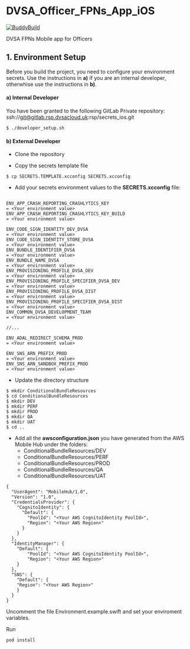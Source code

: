 # DVSA_Officer_FPNs_App_iOS

[![BuddyBuild](https://dashboard.buddybuild.com/api/statusImage?appID=59ef352365e8d5000162c9fd&branch=master&build=latest)](https://dashboard.buddybuild.com/apps/59ef352365e8d5000162c9fd/build/latest?branch=master)

DVSA FPNs Mobile app for Officers

## 1. Environment Setup
Before you build the project, you need to configure your environment secrets.
Use the instructions in **a)** if you are an internal developer, otherwhise use the instructions in **b)**.


#### a) Internal Developer

You have been granted to the following GitLab Private repository: ssh://git@gitlab.rsp.dvsacloud.uk:rsp/secrets_ios.git

```
$ ./developer_setup.sh
```

#### b) External Developer

- Clone the repository

- Copy the secrets template file
```
$ cp SECRETS.TEMPLATE.xcconfig SECRETS.xcconfig
```

- Add your secrets environment values to the **SECRETS.xcconfig** file:

```

ENV_APP_CRASH_REPORTING_CRASHLYTICS_KEY                                         = <Your environment value>
ENV_APP_CRASH_REPORTING_CRASHLYTICS_KEY_BUILD                                   = <Your environment value>

ENV_CODE_SIGN_IDENTITY_DEV_DVSA                                                 = <Your environment value>
ENV_CODE_SIGN_IDENTITY_STORE_DVSA                                               = <Your environment value>
ENV_BUNDLE_IDENTIFIER_DVSA                                                      = <Your environment value>
ENV_BUNDLE_NAME_DVSA                                                            = <Your environment value>
ENV_PROVISIONING_PROFILE_DVSA_DEV                                               = <Your environment value>
ENV_PROVISIONING_PROFILE_SPECIFIER_DVSA_DEV                                     = <Your environment value>
ENV_PROVISIONING_PROFILE_DVSA_DIST                                              = <Your environment value>
ENV_PROVISIONING_PROFILE_SPECIFIER_DVSA_DIST                                    = <Your environment value>
ENV_COMMON_DVSA_DEVELOPMENT_TEAM                                                = <Your environment value>

//...

ENV_ADAL_REDIRECT_SCHEMA_PROD                                                   = <Your environment value>

ENV_SNS_ARN_PREFIX_PROD                                                         = <Your environment value>
ENV_SNS_ARN_SANDBOX_PREFIX_PROD                                                 = <Your environment value>

```

- Update the directory structure
```
$ mkdir ConditionalBundleResources
$ cd ConditionalBundleResources
$ mkdir DEV
$ mkdir PERF
$ mkdir PROD
$ mkdir QA
$ mkdir UAT
$ cd ..
```

- Add all the **awsconfiguration.json** you have generated from the AWS Mobile Hub under the folders:
    - ConditionalBundleResources/DEV
    - ConditionalBundleResources/PERF
    - ConditionalBundleResources/PROD
    - ConditionalBundleResources/QA
    - ConditionalBundleResources/UAT

```
{
  "UserAgent": "MobileHub/1.0",
  "Version": "1.0",
  "CredentialsProvider": {
    "CognitoIdentity": {
      "Default": {
        "PoolId": "<Your AWS CognitoIdentity PoolId>",
        "Region": "<Your AWS Region>"
      }
    }
  },
  "IdentityManager": {
    "Default": {
        "PoolId": "<Your AWS CognitoIdentity PoolId>",
        "Region": "<Your AWS Region>"
    }
  },
  "SNS": {
    "Default": {
    "Region": "<Your AWS Region>"
    }
  }
}
```

Uncomment the file Environment.example.swift and set your enviroment variables.


Run

```
pod install
```


